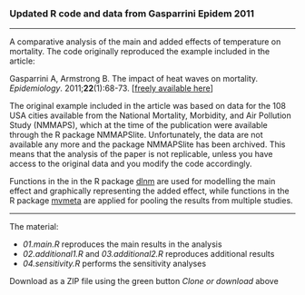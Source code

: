 
### Updated R code and data from Gasparrini Epidem 2011

--------------------------------------------------------------------------------

A comparative analysis of the main and added effects of temperature on mortality. The code originally reproduced the example included in the article:

Gasparrini A, Armstrong B. The impact of heat waves on mortality. *Epidemiology*. 2011;**22**(1):68-73. [[freely available here](http://www.ag-myresearch.com/2011_gasparrini_epidem.html)]

The original example included in the article was based on data for the 108 USA cities available from the National Mortality, Morbidity, and Air Pollution Study (NMMAPS), which at the time of the publication were available through the R package NMMAPSlite. Unfortunately, the data are not available any more and the package NMMAPSlite has been archived. This means that the analysis of the paper is not replicable, unless you have access to the original data and you modify the code accordingly.

Functions in the in the R package [dlnm](https://github.com/gasparrini/dlnm) are used for modelling the main effect and graphically representing the added effect, while functions in the R package [mvmeta](https://github.com/gasparrini/mvmeta) are applied for pooling the results from multiple studies.


--------------------------------------------------------------------------------

The material:

  * *01.main.R* reproduces the main results in the analysis
  * *02.additional1.R* and *03.additional2.R* reproduces additional results
  * *04.sensitivity.R* performs the sensitivity analyses

Download as a ZIP file using the green button *Clone or download* above